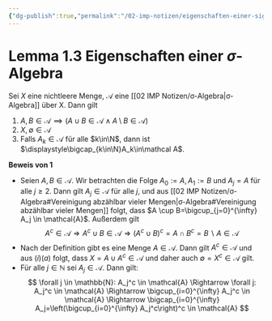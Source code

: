 ```yaml
---
{"dg-publish":true,"permalink":"/02-imp-notizen/eigenschaften-einer-sigma-algebra/"}
---
```


# Lemma 1.3 Eigenschaften einer $\sigma$-Algebra
Sei $X$ eine nichtleere Menge, $\mathcal A$ eine [[02 IMP Notizen/σ-Algebra|σ-Algebra]] über X. Dann gilt 
1. $A,B\in\mathcal A\implies (A\cup B\in\mathcal A \land A\setminus B\in\mathcal A)$
2. $X, \emptyset\in\mathcal A$
3. Falls $A_k\in\mathcal A$ für alle $k\in\N$, dann ist $\displaystyle\bigcap_{k\in\N}A_k\in\mathcal A$.

**Beweis von 1**
- Seien $A, B \in \mathcal{A}$. Wir betrachten die Folge $A_0:=A, A_1:=B$ und $A_j=A$ für alle $j \geq 2$. Dann gilt $A_j \in \mathcal{A}$ für alle $j$, und aus [[02 IMP Notizen/σ-Algebra#Vereinigung abzählbar vieler Mengen|σ-Algebra#Vereinigung abzählbar vieler Mengen]] folgt, dass $A \cup B=\bigcup_{j=0}^{\infty} A_j \in \mathcal{A}$. Außerdem gilt
$$
A^c \in \mathcal{A} \Rightarrow A^c \cup B \in \mathcal{A} \Rightarrow\left(A^c \cup B\right)^c=A \cap B^c=B \backslash A \in \mathcal{A}
$$
- Nach der Definition gibt es eine Menge $A \in \mathcal{A}$. Dann gilt $A^c \in \mathcal{A}$ und aus $(i)(a)$ folgt, dass $X=A \cup A^c \in \mathcal{A}$ und daher auch $\emptyset=X^c \in \mathcal{A}$ gilt.
- Für alle $j \in \mathbb{N}$ sei $A_j \in \mathcal{A}$. Dann gilt:
$$
\forall j \in \mathbb{N}: A_j^c \in \mathcal{A} \Rightarrow \forall j: A_j^c \in \mathcal{A} \Rightarrow \bigcup_{i=0}^{\infty} A_j^c \in \mathcal{A} \Rightarrow \bigcap_{i=0}^{\infty} A_j=\left(\bigcup_{i=0}^{\infty} A_j^c\right)^c \in \mathcal{A}
$$